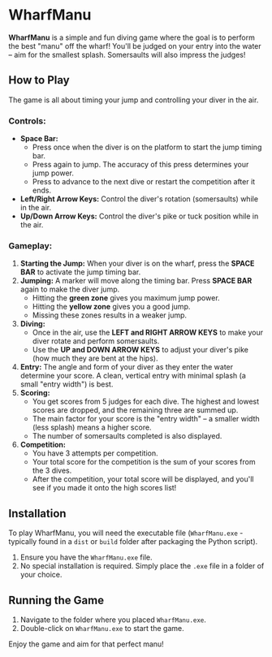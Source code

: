 # WharfManu

**WharfManu** is a simple and fun diving game where the goal is to perform the best "manu" off the wharf! You'll be judged on your entry into the water – aim for the smallest splash. Somersaults will also impress the judges!

## How to Play

The game is all about timing your jump and controlling your diver in the air.

### Controls:

* **Space Bar:**
    * Press once when the diver is on the platform to start the jump timing bar.
    * Press again to jump. The accuracy of this press determines your jump power.
    * Press to advance to the next dive or restart the competition after it ends.
* **Left/Right Arrow Keys:** Control the diver's rotation (somersaults) while in the air.
* **Up/Down Arrow Keys:** Control the diver's pike or tuck position while in the air.

### Gameplay:

1.  **Starting the Jump:** When your diver is on the wharf, press the **SPACE BAR** to activate the jump timing bar.
2.  **Jumping:** A marker will move along the timing bar. Press **SPACE BAR** again to make the diver jump.
    * Hitting the **green zone** gives you maximum jump power.
    * Hitting the **yellow zone** gives you a good jump.
    * Missing these zones results in a weaker jump.
3.  **Diving:**
    * Once in the air, use the **LEFT and RIGHT ARROW KEYS** to make your diver rotate and perform somersaults.
    * Use the **UP and DOWN ARROW KEYS** to adjust your diver's pike (how much they are bent at the hips).
4.  **Entry:** The angle and form of your diver as they enter the water determine your score. A clean, vertical entry with minimal splash (a small "entry width") is best.
5.  **Scoring:**
    * You get scores from 5 judges for each dive. The highest and lowest scores are dropped, and the remaining three are summed up.
    * The main factor for your score is the "entry width" – a smaller width (less splash) means a higher score.
    * The number of somersaults completed is also displayed.
6.  **Competition:**
    * You have 3 attempts per competition.
    * Your total score for the competition is the sum of your scores from the 3 dives.
    * After the competition, your total score will be displayed, and you'll see if you made it onto the high scores list!

## Installation

To play WharfManu, you will need the executable file (`WharfManu.exe` - typically found in a `dist` or `build` folder after packaging the Python script).

1.  Ensure you have the `WharfManu.exe` file.
2.  No special installation is required. Simply place the `.exe` file in a folder of your choice.

## Running the Game

1.  Navigate to the folder where you placed `WharfManu.exe`.
2.  Double-click on `WharfManu.exe` to start the game.

Enjoy the game and aim for that perfect manu!